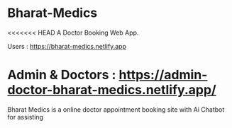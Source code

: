 # Bharat-Medics
<<<<<<< HEAD
 A Doctor Booking Web App.

 Users : https://bharat-medics.netlify.app

 Admin & Doctors : https://admin-doctor-bharat-medics.netlify.app/
=======
Bharat Medics is a online doctor appointment booking site with Ai Chatbot for assisting
>>>>>>> 
